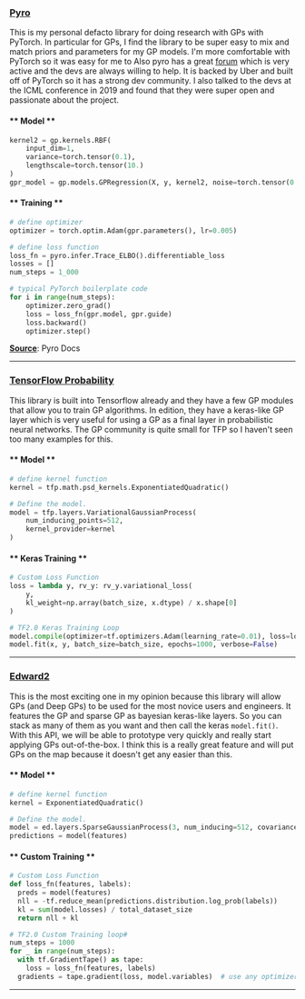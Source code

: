 
### [Pyro](http://pyro.ai/)
This is my personal defacto library for doing research with GPs with PyTorch. In particular for GPs, I find the library to be super easy to mix and match priors and parameters for my GP models. I'm more comfortable with PyTorch so it was easy for me to Also pyro has a great [forum](https://forum.pyro.ai/) which is very active and the devs are always willing to help. It is backed by Uber and built off of PyTorch so it has a strong dev community. I also talked to the devs at the ICML conference in 2019 and found that they were super open and passionate about the project. 

<!-- tabs:start -->

#### ** Model **

```python
kernel2 = gp.kernels.RBF(
    input_dim=1, 
    variance=torch.tensor(0.1),
    lengthscale=torch.tensor(10.)
)
gpr_model = gp.models.GPRegression(X, y, kernel2, noise=torch.tensor(0.1))
```

#### ** Training **

```python
# define optimizer
optimizer = torch.optim.Adam(gpr.parameters(), lr=0.005)

# define loss function
loss_fn = pyro.infer.Trace_ELBO().differentiable_loss
losses = []
num_steps = 1_000

# typical PyTorch boilerplate code
for i in range(num_steps):
    optimizer.zero_grad()
    loss = loss_fn(gpr.model, gpr.guide)
    loss.backward()
    optimizer.step()
```
<!-- tabs:end -->

**[Source](http://pyro.ai/examples/gp.html)**: Pyro Docs

---


### [TensorFlow Probability](https://www.tensorflow.org/probability/)
This library is built into Tensorflow already and they have a few GP modules that allow you to train GP algorithms. In edition, they have a keras-like GP layer which is very useful for using a GP as a final layer in probabilistic neural networks. The GP community is quite small for TFP so I haven't seen too many examples for this.

<!-- tabs:start -->

#### ** Model **

```python
# define kernel function
kernel = tfp.math.psd_kernels.ExponentiatedQuadratic()

# Define the model.
model = tfp.layers.VariationalGaussianProcess(
    num_inducing_points=512, 
    kernel_provider=kernel
)
```

#### ** Keras Training **

```python
# Custom Loss Function
loss = lambda y, rv_y: rv_y.variational_loss(
    y, 
    kl_weight=np.array(batch_size, x.dtype) / x.shape[0]
)

# TF2.0 Keras Training Loop
model.compile(optimizer=tf.optimizers.Adam(learning_rate=0.01), loss=loss)
model.fit(x, y, batch_size=batch_size, epochs=1000, verbose=False)
```

<!-- tabs:end -->

---

### [Edward2](https://github.com/google/edward2)
This is the most exciting one in my opinion because this library will allow GPs (and Deep GPs) to be used for the most novice users and engineers. It features the GP and sparse GP as bayesian keras-like layers. So you can stack as many of them as you want and then call the keras `model.fit()`. With this API, we will be able to prototype very quickly and really start applying GPs out-of-the-box. I think this is a really great feature and will put GPs on the map because it doesn't get any easier than this.

<!-- tabs:start -->

#### ** Model **

```python
# define kernel function
kernel = ExponentiatedQuadratic()

# Define the model.
model = ed.layers.SparseGaussianProcess(3, num_inducing=512, covariance_fn=kernel)
predictions = model(features)
```

#### ** Custom Training **

```python
# Custom Loss Function
def loss_fn(features, labels):
  preds = model(features)
  nll = -tf.reduce_mean(predictions.distribution.log_prob(labels))
  kl = sum(model.losses) / total_dataset_size
  return nll + kl

# TF2.0 Custom Training loop#
num_steps = 1000
for _ in range(num_steps):
  with tf.GradientTape() as tape:
    loss = loss_fn(features, labels)
  gradients = tape.gradient(loss, model.variables)  # use any optimizer here
```

---
